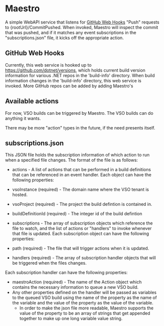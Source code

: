 # Maestro

A simple WebAPI service that listens for [GitHub Web Hooks](https://developer.github.com/webhooks/) "Push" requests 
to {rootUrl}/CommitPushed. When invoked, Maestro will inspect the commit that was pushed, and if it
matches any event subscriptions in the "subscriptions.json" file, it kicks off the appropriate action.

## GitHub Web Hooks

Currently, this web service is hooked up to https://github.com/dotnet/versions, which holds current build version
information for various .NET repos in the 'build-info' directory. When build information changes in the 'build-info'
directory, this web service is invoked. More GitHub repos can be added by adding Maestro's 

## Available actions

For now, VSO builds can be triggered by Maestro. The VSO builds can do anything it wants.

There may be more "action" types in the future, if the need presents itself.

## subscriptions.json

This JSON file holds the subscription information of which action to run when a specified file changes. The format
of the file is as follows:

- actions - A list of actions that can be performed in a build definitions that can be referenced in an event handler. Each object can have the
following properties:
 - vsoInstance (required) - The domain name where the VSO tenant is hosted.
 - vsoProject (required) - The project the build defintion is contained in.
 - buildDefinitionId (required) - The integer id of the build defintion 

- subscriptions - The array of subscription objects which reference the file to watch, and the list of actions or "handlers"
to invoke whenever that file is updated. Each subscription object can have the following properties:
 - path (required) - The file that will trigger actions when it is updated.
 - handlers (required) - The array of subscription handler objects that will be triggered when the files changes.
 
 Each subscription handler can have the following properties:
 - maestroAction (required) - The name of the Action object which contains the necessary information to
 queue a new VSO build.
 - Any other properties defined on the handler will be passed as variables to the queued VSO build using
 the name of the property as the name of the variable and the value of the property as the value of the variable.
   - In order to make the json file more readable, Maestro supports the value of the property to be an array of strings that
   get appended together to make up one long variable value string.
